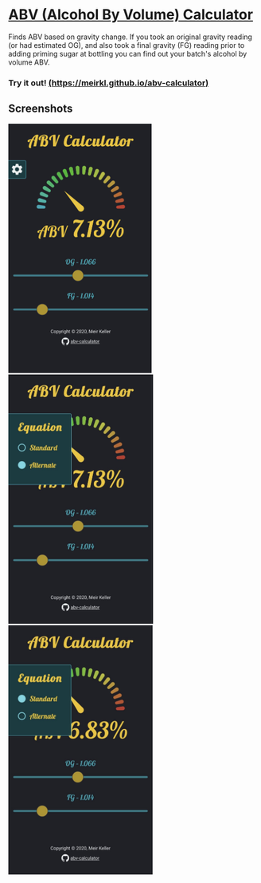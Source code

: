 # [ABV (Alcohol By Volume) Calculator](https://meirkl.github.io/abv-calculator)

Finds ABV based on gravity change. If you took an original gravity reading (or had estimated OG), and also took a final gravity (FG) reading prior to adding priming sugar at bottling you can find out your batch's alcohol by volume ABV.

### Try it out! [(https://meirkl.github.io/abv-calculator)](https://meirkl.github.io/abv-calculator)

## Screenshots

<img src="./src/media/screenshot.jpg" alt="ABV Calculator screenshot" height="500px">  
<img src="./src/media/screenshot-alternate.jpg" alt="ABV Calculator screenshot alternate" height="500px">   
<img src="./src/media/screenshot-standard.jpg" alt="ABV Calculator screenshot standard" height="500px">   
